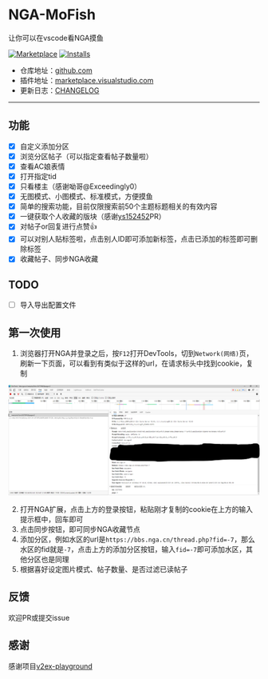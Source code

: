 # NGA-MoFish

让你可以在vscode看NGA摸鱼

[![Marketplace](https://img.shields.io/visual-studio-marketplace/v/DarrenB.nga-mofish.svg?label=Marketplace&style=for-the-badge&logo=visual-studio-code)](https://marketplace.visualstudio.com/items?itemName=DarrenB.nga-mofish)
[![Installs](https://img.shields.io/visual-studio-marketplace/i/DarrenB.nga-mofish.svg?style=for-the-badge)](https://marketplace.visualstudio.com/items?itemName=DarrenB.nga-mofish)

- 仓库地址：[github.com](https://github.com/DarrenIce/NGA-MoFish)
- 插件地址：[marketplace.visualstudio.com](https://marketplace.visualstudio.com/items?itemName=DarrenB.nga-mofish)
- 更新日志：[CHANGELOG](https://github.com/DarrenIce/NGA-MoFish/blob/master/CHANGELOG.md)

---

## 功能

- [x] 自定义添加分区
- [x] 浏览分区帖子（可以指定查看帖子数量啦）
- [x] 查看AC娘表情
- [x] 打开指定tid
- [x] 只看楼主（感谢呦哥@Exceedingly0） 
- [x] 无图模式、小图模式、标准模式，方便摸鱼
- [x] 简单的搜索功能，目前仅限搜索前50个主题标题相关的有效内容
- [x] 一键获取个人收藏的版块（感谢[ys152452](https://github.com/ys152452)PR）
- [x] 对帖子or回复进行点赞👍
- [x] 可以对别人贴标签啦，点击别人ID即可添加新标签，点击已添加的标签即可删除标签
- [x] 收藏帖子、同步NGA收藏

## TODO

- [ ] 导入导出配置文件

## 第一次使用

1. 浏览器打开NGA并登录之后，按`F12`打开DevTools，切到`Network(网络)`页，刷新一下页面，可以看到有类似于这样的url，在请求标头中找到cookie，复制

![](pics/cookie.png)

2. 打开NGA扩展，点击上方的登录按钮，粘贴刚才复制的cookie在上方的输入提示框中，回车即可
3. 点击同步按钮，即可同步NGA收藏节点
4. 添加分区，例如水区的url是`https://bbs.nga.cn/thread.php?fid=-7`，那么水区的fid就是`-7`，点击上方的添加分区按钮，输入`fid=-7`即可添加水区，其他分区也是同理
5. 根据喜好设定图片模式、帖子数量、是否过滤已读帖子

## 反馈

欢迎PR或提交issue

## 感谢

感谢项目[v2ex-playground](https://github.com/chaselen/v2ex-playground)